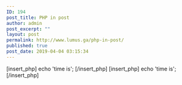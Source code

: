 ```yaml
---
ID: 194
post_title: PHP in post
author: admin
post_excerpt: ""
layout: post
permalink: http://www.lumus.ga/php-in-post/
published: true
post_date: 2019-04-04 03:15:34
---
```

[insert_php]
echo 'time is';
[/insert_php]
[insert_php]
echo 'time is';
[/insert_php]